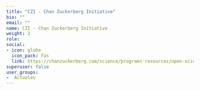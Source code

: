 ```yaml
---
title: "CZI - Chan Zuckerberg Initiative"
bio: ""
email: ""
name: CZI - Chan Zuckerberg Initiative
weight: 2
role: 
social:
- icon: globe
  icon_pack: fas
  link: https://chanzuckerberg.com/science/programs-resources/open-science/
superuser: false
user_groups:
-  Actuales
---
```

